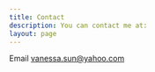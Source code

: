 ```yaml
---
title: Contact
description: You can contact me at:
layout: page
---
```


Email
vanessa.sun@yahoo.com
